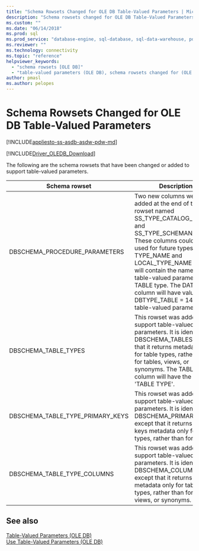 ```yaml
---
title: "Schema Rowsets Changed for OLE DB Table-Valued Parameters | Microsoft Docs"
description: "Schema rowsets changed for OLE DB Table-Valued Parameters"
ms.custom: ""
ms.date: "06/14/2018"
ms.prod: sql
ms.prod_service: "database-engine, sql-database, sql-data-warehouse, pdw"
ms.reviewer: ""
ms.technology: connectivity
ms.topic: "reference"
helpviewer_keywords: 
  - "schema rowsets [OLE DB]"
  - "table-valued parameters (OLE DB), schema rowsets changed for (OLE DB)"
author: pmasl
ms.author: pelopes
---
```

# Schema Rowsets Changed for OLE DB Table-Valued Parameters
[!INCLUDE[appliesto-ss-asdb-asdw-pdw-md](../../../includes/appliesto-ss-asdb-asdw-pdw-md.md)]

[!INCLUDE[Driver_OLEDB_Download](../../../includes/driver_oledb_download.md)]

  The following are the schema rowsets that have been changed or added to support table-valued parameters.  
  
|Schema rowset|Description|  
|-------------------|-----------------|  
|DBSCHEMA_PROCEDURE_PARAMETERS|Two new columns were added at the end of the rowset named SS_TYPE_CATALOG_NAME and SS_TYPE_SCHEMANAME. These columns could be re-used for future types. The TYPE_NAME and LOCAL_TYPE_NAME columns will contain the name of the table-valued parameter TABLE type. The DATA_TYPE column will have value DBTYPE_TABLE = 143 for table-valued parameters.|  
|DBSCHEMA_TABLE_TYPES|This rowset was added to support table-valued parameters. It is identical to DBSCHEMA_TABLES, except that it returns metadata only for table types, rather than for tables, views, or synonyms. The TABLE_TYPE column will have the value 'TABLE TYPE'.|  
|DBSCHEMA_TABLE_TYPE_PRIMARY_KEYS|This rowset was added to support table-valued parameters. It is identical to DBSCHEMA_PRIMARY_KEYS, except that it returns primary keys metadata only for table types, rather than for tables.|  
|DBSCHEMA_TABLE_TYPE_COLUMNS|This rowset was added to support table-valued parameters. It is identical to DBSCHEMA_COLUMNS, except that it returns column metadata only for table types, rather than for tables, views, or synonyms.|  
  
## See also  
 [Table-Valued Parameters &#40;OLE DB&#41;](../../oledb/ole-db-table-valued-parameters/table-valued-parameters-ole-db.md)   
 [Use Table-Valued Parameters &#40;OLE DB&#41;](../../oledb/ole-db-how-to/use-table-valued-parameters-ole-db.md)  
  
  
